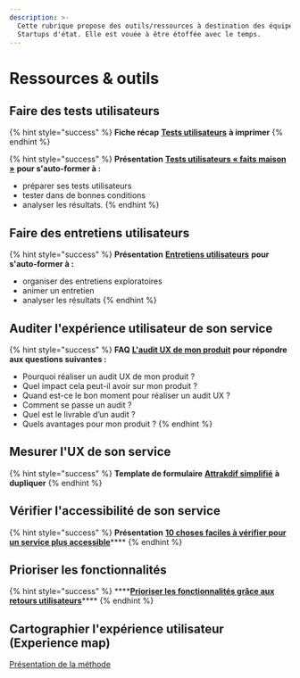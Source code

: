 ```yaml
---
description: >-
  Cette rubrique propose des outils/ressources à destination des équipes des
  Startups d'état. Elle est vouée à être étoffée avec le temps.
---
```


# Ressources & outils

## Faire des tests utilisateurs

{% hint style="success" %}
**Fiche récap** [**Tests utilisateurs**](https://docs.google.com/document/d/1NHrwlGVDvzoctdAWmkvXwswWrQi3e7k_diTRks_0Lxo/edit?usp=sharing) **à imprimer**
{% endhint %}

{% hint style="success" %}
**Présentation** [**Tests utilisateurs « faits maison »**](https://docs.google.com/presentation/d/1YWMdMD__ZIEkRBo8UUpI9hVdjTbRhsIGfIF4fPQXbd0/edit?usp=sharing) **pour s'auto-former à :**

* préparer ses tests utilisateurs
* tester dans de bonnes conditions
* analyser les résultats.
{% endhint %}

## Faire des entretiens utilisateurs

{% hint style="success" %}
**Présentation** [**Entretiens utilisateurs**](https://docs.google.com/presentation/d/16XIfoFA5JYSnZZB-eomy22k8RlRo7qXnAakGZ0bpNO0/edit#slide=id.g73cc8a2fd8_0_101) **pour s'auto-former à :**

* organiser des entretiens exploratoires
* animer un entretien
* analyser les résultats
{% endhint %}

## Auditer l'expérience utilisateur de son service

{% hint style="success" %}
**FAQ** [**L'audit UX de mon produit**](https://pad.incubateur.net/s/y80jm9q55) **pour répondre aux questions suivantes :**

* Pourquoi réaliser un audit UX de mon produit ?
* Quel impact cela peut-il avoir sur mon produit ? 
* Quand est-ce le bon moment pour réaliser un audit UX ? 
* Comment se passe un audit ? 
* Quel est le livrable d’un audit ? 
* Quels avantages pour mon produit ?
{% endhint %}

## Mesurer l'UX de son service

{% hint style="success" %}
**Template de formulaire** [**Attrakdif simplifié**](https://docs.google.com/forms/d/1I2PGJa6WA1A8i83h1qEh47aYE71lgY5IjhsFMrKMbi4/edit?usp=sharing) **à dupliquer**
{% endhint %}

## Vérifier l'accessibilité de son service

{% hint style="success" %}
**Présentation** [**10 choses faciles à vérifier pour un service plus accessible**](https://docs.google.com/presentation/d/1gYczL-NsVCDl-u0nUHR7pdFxUdjD9puEC3NVOFQE7-4/edit?usp=sharing)\*\*\*\*
{% endhint %}

## Prioriser les fonctionnalités

{% hint style="success" %}
\*\*\*\*[**Prioriser les fonctionnalités grâce aux retours utilisateurs**](https://doc.incubateur.net/design/ressources/boite-a-outils-ux/prioriser-les-fonctionnalites-grace-aux-retours-utilisateurs)\*\*\*\*
{% endhint %}

## Cartographier l'expérience utilisateur \(Experience map\)

[ Présentation de la méthode](https://docs.google.com/presentation/d/1nYbsL7YR9zo63Qk7Pc1gezXGti3c45FMwxFe5J9U_YY/edit?usp=sharing)

